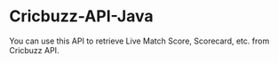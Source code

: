 # Cricbuzz-API-Java
You can use this API to retrieve Live Match Score, Scorecard, etc. from Cricbuzz API.
